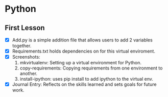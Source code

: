 # Python
 ## First Lesson

- [x] Add.py is a simple addition file that allows users to add 2 variables together.
- [x] Requirements.txt holds dependencies on for this virtual enviroment.
- [x] Screenshots:
    1. mkvirtualenv: Setting up a virtual environment for Python.
    2. copy-requirements: Copying requirements from one environment to another.
    3. install-ipython: uses pip install to add ipython to the virtual env.
- [x] Journal Entry: Reflects on the skills learned and sets goals for future work.